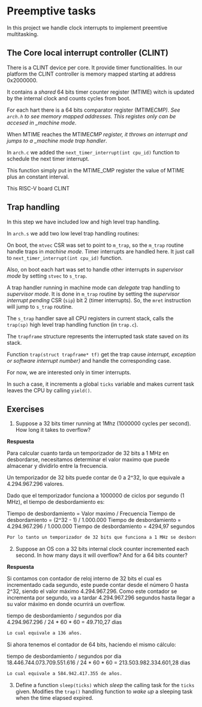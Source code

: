 # Preemptive tasks

In this project we handle clock interrupts to implement preemtive multitasking.

## The Core local interrupt controller (CLINT)

There is a CLINT device per core. It provide timer functionalities.
In our platform the CLINT controller is memory mapped starting at address
0x2000000.

It contains a _shared_ 64 bits timer counter register (MTIME) witch is updated
by the internal clock and counts cycles from boot.

For each hart there is a 64 bits comparator register (MTIME*CMP). See `arch.h`
to see memory mapped addresses. This registes only can be accesed in \_machine
mode*.

When MTIME reaches the MTIME*CMP register, it throws an interrupt and jumps to a
\_machine mode trap handler*.

In `arch.c` we added the `next_timer_interrupt(int cpu_id)` function to schedule
the next timer interrupt.

This function simply put in the MTIME_CMP register the value of MTIME plus an
constant interval.

This RISC-V board CLINT

## Trap handling

In this step we have included low and high level trap handling.

In `arch.s` we add two low level trap handling routines:

On boot, the `mtvec` CSR was set to point to `m_trap`, so the `m_trap` routine
handle traps in _machine mode_. Timer interrupts are handled here.
It just call to `next_timer_interrupt(int cpu_id)` function.

Also, on boot each hart was set to handle other interrupts in _supervisor mode_
by setting `stvec` to `s_trap`.

A trap handler running in machine mode can _delegate_ trap handling to
_supervisor mode_. It is done in `m_trap` routine by setting the _supervisor
interrupt pending_ CSR (`sip`) bit 2 (timer interrupts). So, the `mret`
instruction will jump to `s_trap` routine.

The `s_trap` handler save all CPU registers in current stack, calls the
`trap(sp)` high level trap handling function (in `trap.c`).

The `trapframe` structure represents the interrupted task state saved on its
stack.

Function `trap(struct trapframe* tf)` get the trap cause
_interrupt, exception or software interrupt number)_ and handle the
corresponding case.

For now, we are interested only in timer interrupts.

In such a case, it increments a global `ticks` variable and makes current task
leaves the CPU by calling `yield()`.

## Exercises

1. Suppose a 32 bits timer running at 1Mhz (1000000 cycles per second). How long
   it takes to overflow?

__Respuesta__

Para calcular cuanto tarda un temporizador de 32 bits a 1 MHz en desbordarse, necesitamos determinar el valor maximo que puede almacenar y dividirlo entre la frecuencia.

Un temporizador de 32 bits puede contar de 0 a 2^32, lo que equivale a 4.294.967.296 valores.

Dado que el temporizador funciona a 1000000 de ciclos por segundo (1 MHz), el tiempo de desbordamiento es:

Tiempo de desbordamiento = Valor maximo / Frecuencia
Tiempo de desbordamiento = (2^32 - 1) / 1.000.000
Tiempo de desbordamiento = 4.294.967.296 / 1.000.000
Tiempo de desbordamiento = 4294,97 segundos

```bash
Por lo tanto un temporizador de 32 bits que funciona a 1 MHz se desbordara despues de aproximadamente 4295 segundos, lo que equivale a aproximadamente 1,20 horas, o lo que es lo mismo 71,58 minutos.
```

2. Suppose an OS con a 32 bits internal clock counter incremented each second.
   In how many days it will overflow? And for a 64 bits counter?  

__Respuesta__

Si contamos con contador de reloj interno de 32 bits el cual es incrementado cada segundo, este puede contar desde el número 0 hasta 2^32, siendo el valor máximo 4.294.967.296. Como este contador se incrementa por segundo, va a tardar 4.294.967.296 segundos hasta llegar a su valor máximo en donde ocurrirá un overflow.

tiempo de desbordamiento / segundos por dia  
4.294.967.296 / 24 * 60 * 60  = 49.710,27 dias

```bash
Lo cual equivale a 136 años.
```

Si ahora tenemos el contador de 64 bits, haciendo el mismo cálculo:

tiempo de desbordamiento / segundos por dia  
18.446.744.073.709.551.616 / 24 * 60 * 60 = 213.503.982.334.601,28 dias

```bash
Lo cual equivale a 584.942.417.355 de años.
```

3. Define a function `sleep(ticks)` which _sleep_ the calling task for the
   `ticks` given. Modifies the `trap()` handling function to _wake up_ a sleeping
   task when the time elapsed expired.